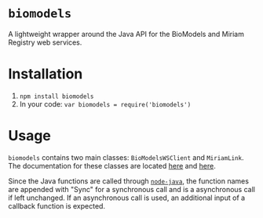 # `biomodels`

A lightweight wrapper around the Java API for the BioModels and Miriam Registry
web services.

# Installation

1. `npm install biomodels`
2. In your code: `var biomodels = require('biomodels')`

# Usage

`biomodels` contains two main classes: `BioModelsWSClient` and `MiriamLink`.
The documentation for these classes are located
[here](http://www.ebi.ac.uk/biomodels/doc/webservices/index.html) and
[here](http://www.ebi.ac.uk/compneur-srv/miriam/static/main/lib-doc/index.html).

Since the Java functions are called through
[`node-java`](https://github.com/nearinfinity/node-java), the function names
are appended with "Sync" for a synchronous call and is a asynchronous call if
left unchanged. If an asynchronous call is used, an additional input of a
callback function is expected.

